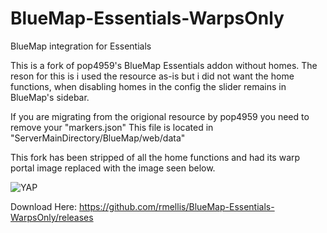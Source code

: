 # BlueMap-Essentials-WarpsOnly
BlueMap integration for Essentials

This is a fork of pop4959's BlueMap Essentials addon without homes.
The reson for this is i used the resource as-is but i did not want the home functions, when disabling homes in the config the slider remains in BlueMap's sidebar.

If you are migrating from the origional resource by pop4959 you need to remove your "markers.json"
This file is located in "ServerMainDirectory/BlueMap/web/data"

This fork has been stripped of all the home functions and had its warp portal image replaced with the image seen below.


<img alt="YAP" src="https://i.imgur.com/iXgkZNB.png">

Download Here: https://github.com/rmellis/BlueMap-Essentials-WarpsOnly/releases
